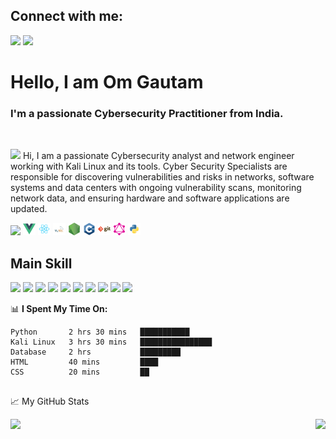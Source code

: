 ## Connect with me:
<p align="left">

<a href = "https://www.linkedin.com/in/i-omgautam/"><img src="https://img.icons8.com/fluent/48/000000/linkedin.png"/></a>
<a href="#"><img width="40%" height="auto" src="https://media4.giphy.com/media/dWTi2yiBnSq1K2MkTE/giphy.gif" height="40px"/></a>
<h1 align="left"> <width="10px"> Hello, I am Om Gautam</h1><h3>I'm a passionate Cybersecurity Practitioner from India.</h3>



  
<br />
<p align="left"> 
<a href="#"><img width="30%" height="auto" src="https://www.pngall.com/wp-content/uploads/3/Hacker-PNG-High-Quality-Image.png" height="30px"/></a>
Hi, 
I am a passionate Cybersecurity analyst and network engineer working with Kali Linux and its tools.
Cyber Security Specialists are responsible for discovering vulnerabilities and risks in networks, software systems and data centers with ongoing vulnerability scans, monitoring network data, and ensuring hardware and software applications are updated.


<code><img height="20" src="https://www.pngall.com/wp-content/uploads/4/Cyber-Security-Logo.png"></code>
<code><img height="20" src="https://raw.githubusercontent.com/github/explore/80688e429a7d4ef2fca1e82350fe8e3517d3494d/topics/vue/vue.png"></code>
<code><img height="20" src="https://raw.githubusercontent.com/github/explore/80688e429a7d4ef2fca1e82350fe8e3517d3494d/topics/react/react.png"></code>
<code><img height="20" src="https://raw.githubusercontent.com/github/explore/80688e429a7d4ef2fca1e82350fe8e3517d3494d/topics/mysql/mysql.png"></code>
<code><img height="20" src="https://raw.githubusercontent.com/github/explore/80688e429a7d4ef2fca1e82350fe8e3517d3494d/topics/nodejs/nodejs.png"></code>
<code><img height="20" src="https://raw.githubusercontent.com/github/explore/80688e429a7d4ef2fca1e82350fe8e3517d3494d/topics/cpp/cpp.png"></code>
<code><img height="20" src="https://raw.githubusercontent.com/github/explore/80688e429a7d4ef2fca1e82350fe8e3517d3494d/topics/git/git.png"></code>
<code><img height="20" src="https://raw.githubusercontent.com/github/explore/5c058a388828bb5fde0bcafd4bc867b5bb3f26f3/topics/graphql/graphql.png"></code>
<code><img height="20" src="https://raw.githubusercontent.com/github/explore/80688e429a7d4ef2fca1e82350fe8e3517d3494d/topics/python/python.png"></code>

## Main Skill


![](https://img.shields.io/badge/Language-Python-informational?style=flat&logo=python&logoColor=white&color=3bac3a)
![](https://img.shields.io/badge/Language-Shell-informational?style=flat&logo=shell&logoColor=white&color=3bac3a)
![](https://img.shields.io/badge/Language-HTML-informational?style=flat&logo=HTML&logoColor=white&color=3bac3a)
![](https://img.shields.io/badge/CI/CD-Github_Action-informational?style=flat&logo=github&logoColor=white&color=3bac3a)
![](https://img.shields.io/badge/Tools-Kali_Tools-information?style=flat&logo=kalilinux&logoColor=white&color=3bac3a)
![](https://img.shields.io/badge/Cloud-Google-informational?style=flat&logo=Amazon&logoColor=white&color=3bac3a)
![](https://img.shields.io/badge/Database-MySQL-informational?style=flat&logo=mysql&logoColor=white&color=3bac3a)
![](https://img.shields.io/badge/Database-Hive_QL-informational?style=flat&logo=postgresql&logoColor=white&color=3bac3a)
![](https://img.shields.io/badge/Database-Sqlite-informational?style=flat&logo=sqlite&logoColor=white&color=3bac3a)
![](https://img.shields.io/badge/Database-MongoDB-informational?style=flat&logo=mongodb&logoColor=white&color=3bac3a)  
  
📊 **I Spent My Time On:**
<!--START_SECTION:waka-->
```text
Python       2 hrs 30 mins   ███████████            
Kali Linux   3 hrs 30 mins   ████████████████ 
Database     2 hrs           █████████   
HTML         40 mins         ████
CSS          20 mins         ██       
```
<!--END_SECTION:waka-->




##


📈 My GitHub Stats
<p>
<img align="" height="150px" src="https://github-readme-stats.vercel.app/api?username=i-omgautam&show_icons=true&hide_border=true&theme=dark&hide_title=true" >
<img align="right" height="150px" src="https://github-readme-stats.vercel.app/api/top-langs?username=i-omgautam&layout=compact&theme=monokai&count_private=true">
</p>


